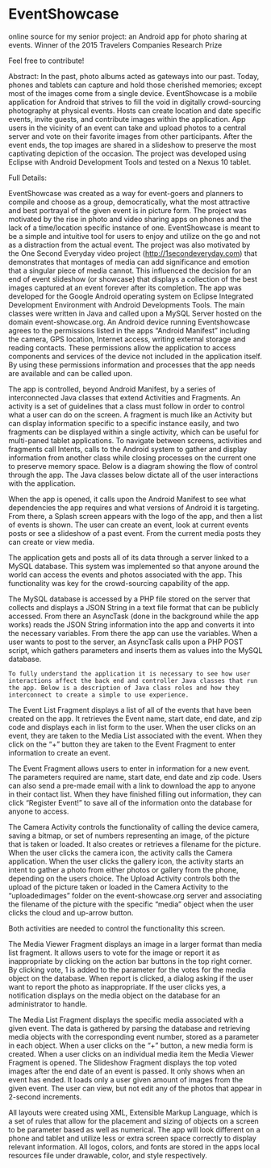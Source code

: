 # EventShowcase
online source for my senior project: an Android app for photo sharing at events. Winner of the 2015 Travelers Companies Research Prize

Feel free to contribute!

Abstract:
In the past, photo albums acted as gateways into our past. Today, phones and tablets can capture and hold those cherished memories; except most of the images come from a single device. EventShowcase is a mobile application for Android that strives to fill the void in digitally crowd-sourcing photography at physical events. Hosts can create location and date specific events, invite guests, and contribute images within the application. App users in the vicinity of an event can take and upload photos to a central server and vote on their favorite images from other participants. After the event ends, the top images are shared in a slideshow to preserve the most captivating depiction of the occasion. The project was developed using Eclipse with Android Development Tools and tested on a Nexus 10 tablet.


Full Details:


EventShowcase was created as a way for event-goers and planners to compile and choose as a group, democratically, what the most attractive and best portrayal of the given event is in picture form. The project was motivated by the rise in photo and video sharing apps on phones and the lack of a time/location specific instance of one. EventShowcase is meant to be a simple and intuitive tool for users to enjoy and utilize on the go and not as a distraction from the actual event. The project was also motivated by the One Second Everyday video project (http://1secondeveryday.com) that demonstrates that montages of media can add significance and emotion that a singular piece of media cannot. This influenced the decision for an end of event slideshow (or showcase) that displays a collection of the best images captured at an event forever after its completion.
The app was developed for the Google Android operating system on Eclipse Integrated Development Environment with Android Developments Tools. The main classes were written in Java and called upon a MySQL Server hosted on the domain event-showcase.org. 
An Android device running Eventshowcase agrees to the permissions listed in the apps “Android Manifest” including the camera, GPS location, Internet access, writing external storage and reading contacts. These permissions allow the application to access components and services of the device not included in the application itself. By using these permissions information and processes that the app needs are available and can be called upon. 
 
The app is controlled, beyond Android Manifest, by a series of interconnected Java classes that extend Activities and Fragments. An activity is a set of guidelines that a class must follow in order to control what a user can do on the screen. A fragment is much like an Activity but can display information specific to a specific instance easily, and two fragments can be displayed within a single activity, which can be useful for multi-paned tablet applications. To navigate between screens, activities and fragments call Intents, calls to the Android system to gather and display information from another class while closing processes on the current one to preserve memory space.
Below is a diagram showing the flow of control through the app. The Java classes below dictate all of the user interactions with the application.

 When the app is opened, it calls upon the Android Manifest to see what dependencies the app requires and what versions of Android it is targeting. From there, a Splash screen appears with the logo of the app, and then a list of events is shown. The user can create an event, look at current events posts or see a slideshow of a past event. From the current media posts they can create or view media.

The application gets and posts all of its data through a server linked to a MySQL database. This system was implemented so that anyone around the world can access the events and photos associated with the app. This functionality was key for the crowd-sourcing capability of the app. 

The MySQL database is accessed by a PHP file stored on the server that collects and displays a JSON String in a text file format that can be publicly accessed. From there an AsyncTask (done in the background while the app works) reads the JSON String information into the app and converts it into the necessary variables. From there the app can use the variables. When a user wants to post to the server, an AsyncTask calls upon a PHP POST script, which gathers parameters and inserts them as values into the MySQL database.

	To fully understand the application it is necessary to see how user interactions affect the back end and controller Java classes that run the app. Below is a description of Java class roles and how they interconnect to create a simple to use experience.

The Event List Fragment displays a list of all of the events that have been created on the app. It retrieves the Event name, start date, end date, and zip code and displays each in list form to the user. When the user clicks on an event, they are taken to the Media List associated with the event. When they click on the “+” button they are taken to the Event Fragment to enter information to create an event.

The Event Fragment allows users to enter in information for a new event. The parameters required are name, start date, end date and zip code. Users can also send a pre-made email with a link to download the app to anyone in their contact list. When they have finished filling out information, they can click “Register Event!” to save all of the information onto the database for anyone to access.

The Camera Activity controls the functionality of calling the device camera, saving a bitmap, or set of numbers representing an image, of the picture that is taken or loaded. It also creates or retrieves a filename for the picture. When the user clicks the camera icon, the activity calls the Camera application. When the user clicks the gallery icon, the activity starts an intent to gather a photo from either photos or gallery from the phone, depending on the users choice.
The Upload Activity controls both the upload of the picture taken or loaded in the Camera Activity to the “uploadedimages” folder on the event-showcase.org server and associating the filename of the picture with the specific “media” object when the user clicks the cloud and up-arrow button.

 Both activities are needed to control the functionality this screen.

The Media Viewer Fragment displays an image in a larger format than media list fragment. It allows users to vote for the image or report it as inappropriate by clicking on the action bar buttons in the top right corner. By clicking vote, 1 is added to the parameter for the votes for the media object on the database. When report is clicked, a dialog asking if the user want to report the photo as inappropriate. If the user clicks yes, a notification displays on the media object on the database for an administrator to handle.

The Media List Fragment displays the specific media associated with a given event. The data is gathered by parsing the database and retrieving media objects with the corresponding event number, stored as a parameter in each object. When a user clicks on the “+” button, a new media form is created. When a user clicks on an individual media item the Media Viewer Fragment is opened. 
The Slideshow Fragment displays the top voted images after the end date of an event is passed. It only shows when an event has ended. It loads only a user given amount of images from the given event. The user can view, but not edit any of the photos that appear in 2-second increments.

All layouts were created using XML, Extensible Markup Language, which is a set of rules that allow for the placement and sizing of objects on a screen to be parameter based as well as numerical. The app will look different on a phone and tablet and utilize less or extra screen space correctly to display relevant information. All logos, colors, and fonts are stored in the apps local resources file under drawable, color, and style respectively.

